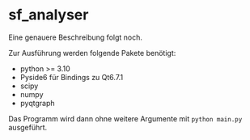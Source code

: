 # sf_analyser

Eine genauere Beschreibung folgt noch.

Zur Ausführung werden folgende Pakete benötigt:
- python >= 3.10
- Pyside6 für Bindings zu Qt6.7.1
- scipy
- numpy
- pyqtgraph

Das Programm wird dann ohne weitere Argumente mit `python main.py` ausgeführt.

